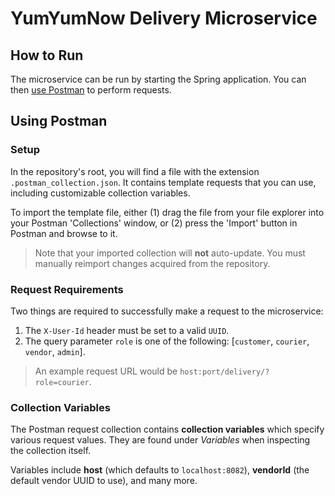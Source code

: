# YumYumNow Delivery Microservice

## How to Run

The microservice can be run by starting the Spring application. You can then [use Postman](#using-postman)
to perform requests.

## Using Postman

### Setup

In the repository's root, you will find a file with the extension `.postman_collection.json`. It contains template requests that you can use, including customizable collection variables.

To import the template file, either (1) drag the file from your file explorer into your Postman 'Collections' window, or (2) press the 'Import' button in Postman and browse to it.

> Note that your imported collection will **not** auto-update. You must manually reimport changes acquired from the repository.

### Request Requirements

Two things are required to successfully make a request to the microservice:
1) The `X-User-Id` header must be set to a valid `UUID`.
2) The query parameter `role` is one of the following: [`customer`, `courier`, `vendor`, `admin`].

>An example request URL would be `host:port/delivery/?role=courier`.

### Collection Variables

The Postman request collection contains **collection variables** which specify various request values. They are found under _Variables_ when inspecting the collection itself.

Variables include **host** (which defaults to `localhost:8082`), **vendorId** (the default vendor UUID to use), and many more.

